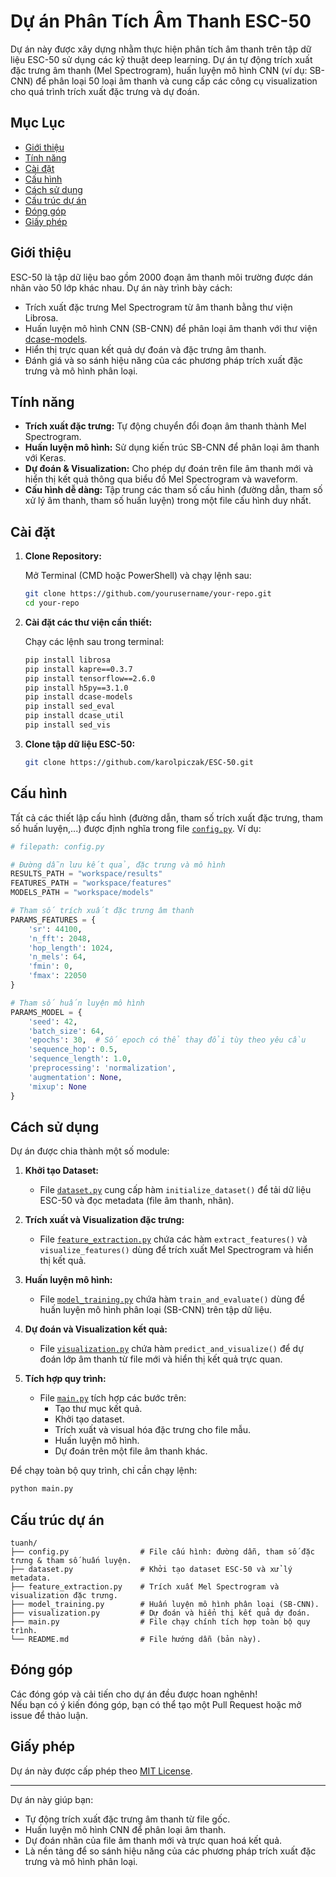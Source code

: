 # Dự án Phân Tích Âm Thanh ESC-50

Dự án này được xây dựng nhằm thực hiện phân tích âm thanh trên tập dữ liệu ESC-50 sử dụng các kỹ thuật deep learning. Dự án tự động trích xuất đặc trưng âm thanh (Mel Spectrogram), huấn luyện mô hình CNN (ví dụ: SB-CNN) để phân loại 50 loại âm thanh và cung cấp các công cụ visualization cho quá trình trích xuất đặc trưng và dự đoán.

## Mục Lục

- [Giới thiệu](#giới-thiệu)
- [Tính năng](#tính-năng)
- [Cài đặt](#cài-đặt)
- [Cấu hình](#cấu-hình)
- [Cách sử dụng](#cách-sử-dụng)
- [Cấu trúc dự án](#cấu-trúc-dự-án)
- [Đóng góp](#đóng-góp)
- [Giấy phép](#giấy-phép)

## Giới thiệu

ESC-50 là tập dữ liệu bao gồm 2000 đoạn âm thanh môi trường được dán nhãn vào 50 lớp khác nhau. Dự án này trình bày cách:

- Trích xuất đặc trưng Mel Spectrogram từ âm thanh bằng thư viện Librosa.
- Huấn luyện mô hình CNN (SB-CNN) để phân loại âm thanh với thư viện [dcase-models](https://github.com/karolpiczak/dcase-models).
- Hiển thị trực quan kết quả dự đoán và đặc trưng âm thanh.
- Đánh giá và so sánh hiệu năng của các phương pháp trích xuất đặc trưng và mô hình phân loại.

## Tính năng

- **Trích xuất đặc trưng:** Tự động chuyển đổi đoạn âm thanh thành Mel Spectrogram.
- **Huấn luyện mô hình:** Sử dụng kiến trúc SB-CNN để phân loại âm thanh với Keras.
- **Dự đoán & Visualization:** Cho phép dự đoán trên file âm thanh mới và hiển thị kết quả thông qua biểu đồ Mel Spectrogram và waveform.
- **Cấu hình dễ dàng:** Tập trung các tham số cấu hình (đường dẫn, tham số xử lý âm thanh, tham số huấn luyện) trong một file cấu hình duy nhất.

## Cài đặt

1. **Clone Repository:**

   Mở Terminal (CMD hoặc PowerShell) và chạy lệnh sau:

   ```bash
   git clone https://github.com/yourusername/your-repo.git
   cd your-repo
   ```

2. **Cài đặt các thư viện cần thiết:**

   Chạy các lệnh sau trong terminal:

   ```bash
   pip install librosa
   pip install kapre==0.3.7
   pip install tensorflow==2.6.0
   pip install h5py==3.1.0
   pip install dcase-models
   pip install sed_eval
   pip install dcase_util
   pip install sed_vis
   ```

3. **Clone tập dữ liệu ESC-50:**

   ```bash
   git clone https://github.com/karolpiczak/ESC-50.git
   ```

## Cấu hình

Tất cả các thiết lập cấu hình (đường dẫn, tham số trích xuất đặc trưng, tham số huấn luyện,...) được định nghĩa trong file [`config.py`](config.py). Ví dụ:

```python
# filepath: config.py

# Đường dẫn lưu kết quả, đặc trưng và mô hình
RESULTS_PATH = "workspace/results"
FEATURES_PATH = "workspace/features"
MODELS_PATH = "workspace/models"

# Tham số trích xuất đặc trưng âm thanh
PARAMS_FEATURES = {
    'sr': 44100,
    'n_fft': 2048,
    'hop_length': 1024,
    'n_mels': 64,
    'fmin': 0,
    'fmax': 22050
}

# Tham số huấn luyện mô hình
PARAMS_MODEL = {
    'seed': 42,
    'batch_size': 64,
    'epochs': 30,  # Số epoch có thể thay đổi tùy theo yêu cầu
    'sequence_hop': 0.5,
    'sequence_length': 1.0,
    'preprocessing': 'normalization',
    'augmentation': None,
    'mixup': None
}
```

## Cách sử dụng

Dự án được chia thành một số module:

1. **Khởi tạo Dataset:**
   - File [`dataset.py`](dataset.py) cung cấp hàm `initialize_dataset()` để tải dữ liệu ESC-50 và đọc metadata (file âm thanh, nhãn).

2. **Trích xuất và Visualization đặc trưng:**
   - File [`feature_extraction.py`](feature_extraction.py) chứa các hàm `extract_features()` và `visualize_features()` dùng để trích xuất Mel Spectrogram và hiển thị kết quả.

3. **Huấn luyện mô hình:**
   - File [`model_training.py`](model_training.py) chứa hàm `train_and_evaluate()` dùng để huấn luyện mô hình phân loại (SB-CNN) trên tập dữ liệu.

4. **Dự đoán và Visualization kết quả:**
   - File [`visualization.py`](visualization.py) chứa hàm `predict_and_visualize()` để dự đoán lớp âm thanh từ file mới và hiển thị kết quả trực quan.

5. **Tích hợp quy trình:**
   - File [`main.py`](main.py) tích hợp các bước trên:
     - Tạo thư mục kết quả.
     - Khởi tạo dataset.
     - Trích xuất và visual hóa đặc trưng cho file mẫu.
     - Huấn luyện mô hình.
     - Dự đoán trên một file âm thanh khác.

Để chạy toàn bộ quy trình, chỉ cần chạy lệnh:

```bash
python main.py
```

## Cấu trúc dự án

```
tuanh/
├── config.py                # File cấu hình: đường dẫn, tham số đặc trưng & tham số huấn luyện.
├── dataset.py               # Khởi tạo dataset ESC-50 và xử lý metadata.
├── feature_extraction.py    # Trích xuất Mel Spectrogram và visualization đặc trưng.
├── model_training.py        # Huấn luyện mô hình phân loại (SB-CNN).
├── visualization.py         # Dự đoán và hiển thị kết quả dự đoán.
├── main.py                  # File chạy chính tích hợp toàn bộ quy trình.
└── README.md                # File hướng dẫn (bản này).
```

## Đóng góp

Các đóng góp và cải tiến cho dự án đều được hoan nghênh!  
Nếu bạn có ý kiến đóng góp, bạn có thể tạo một Pull Request hoặc mở issue để thảo luận.

## Giấy phép

Dự án này được cấp phép theo [MIT License](LICENSE).

---

Dự án này giúp bạn:
- Tự động trích xuất đặc trưng âm thanh từ file gốc.
- Huấn luyện mô hình CNN để phân loại âm thanh.
- Dự đoán nhãn của file âm thanh mới và trực quan hoá kết quả.
- Là nền tảng để so sánh hiệu năng của các phương pháp trích xuất đặc trưng và mô hình phân loại.
